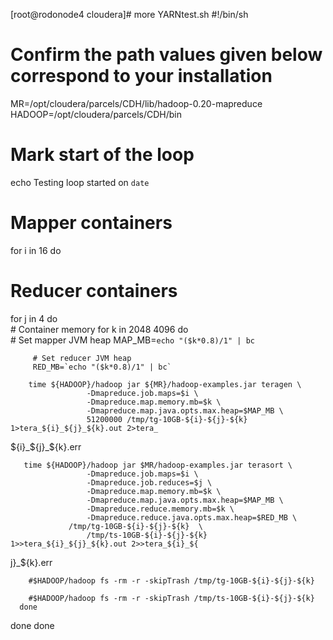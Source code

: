 [root@rodonode4 cloudera]# more YARNtest.sh
#!/bin/sh
# Confirm the path values given below correspond to your installation

MR=/opt/cloudera/parcels/CDH/lib/hadoop-0.20-mapreduce
HADOOP=/opt/cloudera/parcels/CDH/bin

# Mark start of the loop
echo Testing loop started on `date`

# Mapper containers
for i in  16
do
   # Reducer containers
   for j in 4 
   do                 
      # Container memory
      for k in 2048 4096 
      do                         
         # Set mapper JVM heap 
         MAP_MB=`echo "($k*0.8)/1" | bc` 

         # Set reducer JVM heap 
         RED_MB=`echo "($k*0.8)/1" | bc` 

        time ${HADOOP}/hadoop jar ${MR}/hadoop-examples.jar teragen \
                     -Dmapreduce.job.maps=$i \
                     -Dmapreduce.map.memory.mb=$k \
                     -Dmapreduce.map.java.opts.max.heap=$MAP_MB \
                     51200000 /tmp/tg-10GB-${i}-${j}-${k} 1>tera_${i}_${j}_${k}.out 2>tera_
${i}_${j}_${k}.err                       

       time ${HADOOP}/hadoop jar $MR/hadoop-examples.jar terasort \
                     -Dmapreduce.job.maps=$i \
                     -Dmapreduce.job.reduces=$j \
                     -Dmapreduce.map.memory.mb=$k \
                     -Dmapreduce.map.java.opts.max.heap=$MAP_MB \
                     -Dmapreduce.reduce.memory.mb=$k \
                     -Dmapreduce.reduce.java.opts.max.heap=$RED_MB \
	             /tmp/tg-10GB-${i}-${j}-${k}  \
                     /tmp/ts-10GB-${i}-${j}-${k} 1>>tera_${i}_${j}_${k}.out 2>>tera_${i}_${
j}_${k}.err                         

        #$HADOOP/hadoop fs -rm -r -skipTrash /tmp/tg-10GB-${i}-${j}-${k}                   
      
        #$HADOOP/hadoop fs -rm -r -skipTrash /tmp/ts-10GB-${i}-${j}-${k}                 
      done
   done
done
